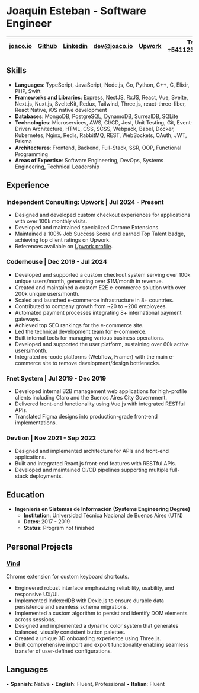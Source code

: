 # Joaquin Esteban - Software Engineer

| [joaco.io](https://joaco.io) | [Github](https://github.com/joacoesteban) | [Linkedin](https://www.linkedin.com/in/joaquin-esteban/) | [dev@joaco.io](mailto:dev@joaco.io) | [Upwork](https://upwork.com/freelancers/joaco) | Tel: +541123869287 |
| ---------------------------- | ----------------------------------------- | -------------------------------------------------------- | ----------------------------------- | ---------------------------------------------- | ------------------ |

## Skills

- **Languages**: TypeScript, JavaScript, Node.js, Go, Python, C++, C, Elixir, PHP, Swift
- **Frameworks and Libraries**: Express, NestJS, RxJS, React, Vue, Svelte, Next.js, Nuxt.js, SvelteKit, Redux, Tailwind, Three.js, react-three-fiber, React Native, iOS native development
- **Databases**: MongoDB, PostgreSQL, DynamoDB, SurrealDB, SQLite
- **Technologies**: Microservices, AWS, CI/CD, Jest, Unit Testing, Git, Event-Driven Architecture, HTML, CSS, SCSS, Webpack, Babel, Docker, Kubernetes, Nginx, Redis, RabbitMQ, REST, WebSockets, OAuth, JWT, Prisma
- **Architectures**: Frontend, Backend, Full-Stack, SSR, OOP, Functional Programming
- **Areas of Expertise**: Software Engineering, DevOps, Systems Engineering, Technical Leadership

## Experience

### Independent Consulting: Upwork | Jul 2024 - Present
- Designed and developed custom checkout experiences for applications with over 100k monthly visits.
- Developed and maintained specialized Chrome Extensions.
- Maintained a 100% Job Success Score and earned Top Talent badge, achieving top client ratings on Upwork.
- References available on [Upwork profile](https://upwork.com/freelancers/joaco).

### Coderhouse | Dec 2019 - Jul 2024

- Developed and supported a custom checkout system serving over 100k unique users/month, generating over $1M/month in revenue.
- Created and maintained a custom E2E e-commerce solution with over 200k unique users/month.
- Scaled and launched e-commerce infrastructure in 8+ countries.
- Contributed to company growth from ~20 to ~200 employees.
- Automated payment processes integrating 8+ international payment gateways.
- Achieved top SEO rankings for the e-commerce site.
- Led the technical development team for e-commerce.
- Built internal tools for managing various business operations.
- Developed and supported the user platform, sustaining over 60k active users/month.
- Integrated no-code platforms (Webflow, Framer) with the main e-commerce site to remove development/design bottlenecks.

### Fnet System | Jul 2019 - Dec 2019

- Developed internal B2B management web applications for high-profile clients including Claro and the Buenos Aires City Government.
- Delivered front-end functionality using Vue.js with integrated RESTful APIs.
- Translated Figma designs into production-grade front-end implementations.
### Devtion | Nov 2021 - Sep 2022

- Designed and implemented architecture for APIs and front-end applications.
- Built and integrated React.js front-end features with RESTful APIs.
- Developed and maintained CI/CD pipelines supporting multiple full-stack deployments.

## Education
- **Ingeniería en Sistemas de Información (Systems Engineering Degree)**
    - **Institution**: Universidad Técnica Nacional de Buenos Aires (UTN)
    - **Dates**: 2017 - 2019
    - **Status**: Program not finished

## Personal Projects

### [Vind](https://vind-works.io)

Chrome extension for custom keyboard shortcuts.

- Engineered robust interface emphasizing reliability, usability, and responsive UX/UI.
- Implemented IndexedDB with Dexie.js to ensure durable data persistence and seamless schema migrations.
- Implemented a custom algorithm to persist and identify DOM elements across sessions. 
- Designed and implemented a dynamic color system that generates balanced, visually consistent button palettes.
- Created a unique 3D onboarding experience using Three.js.
- Built comprehensive import and export functionality enabling seamless transfer of user-defined configurations.
## Languages

• **Spanish**: Native
• **English**: Fluent, Professional
• **Italian**: Fluent
